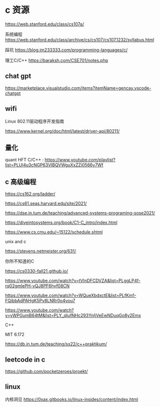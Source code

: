 # c 资源




https://web.stanford.edu/class/cs107a/

系统编程 https://web.stanford.edu/class/archive/cs/cs107/cs107.1232/syllabus.html

踩坑 https://blog.jm233333.com/programming-languages/c/


理工C/C++ https://baraksh.com/CSE701/notes.php

## chat gpt

https://marketplace.visualstudio.com/items?itemName=gencay.vscode-chatgpt


## wifi
Linux 802.11驱动程序开发指南

https://www.kernel.org/doc/html/latest/driver-api/80211/



## 量化

quant HFT C/C++ : https://www.youtube.com/playlist?list=PLUl4u3cNGP63VIBQVWguXxZZi0566y7Wf






## c 高级编程


https://cs162.org/ladder/


https://cs61.seas.harvard.edu/site/2021/



https://dse.in.tum.de/teaching/advanced-systems-programing-sose2021/



https://diveintosystems.org/book/C1-C_intro/index.html



https://www.cs.cmu.edu/~15122/schedule.shtml



unix and c

https://stevens.netmeister.org/631/



你所不知道的C

https://cs0330-fall21.github.io/



https://www.youtube.com/watch?v=tVInDFCDVZA&list=PLggLP4f-rq02gmlePH-vQJ8PF6hyf08CN



https://www.youtube.com/watch?v=WQueXbdxctE&list=PLfKm1-FQibbAdPAHgK5Pv8LNRr0o4vou7



https://www.youtube.com/watch?v=yWPGumB64tM&list=PLY_qIufNHc293YnIjVeEwNDuqGo8y2Emx

C++

MIT 6.172

https://db.in.tum.de/teaching/ss22/c++praktikum/

## leetcode in c

https://github.com/pocketzeroes/proekt/

## linux

内核洞见 https://0xax.gitbooks.io/linux-insides/content/index.html



